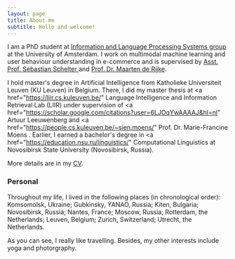 ```yaml
---
layout: page
title: About me
subtitle: Hello and welcome!
---
```


I am a PhD student at <a href="http://ilps.science.uva.nl">Information and Language Processing Systems group</a> at the University of Amsterdam. I work on multimodal machine learning and user behaviour understanding in e-commerce and is supervised by <a href="https://ssc.io/"> Asst. Prof. Sebastian Schelter </a> and <a href="https://staff.fnwi.uva.nl/m.derijke/"> Prof. Dr. Maarten de Rijke</a>.

I hold master's degree in Artificial Intelligence from Katholieke Universiteit Leuven (KU Leuven) in Belgium. There, I did my master thesis at <a href="https://liir.cs.kuleuven.be/" Language Intelligence and Information Retrieval Lab (LIIR)</a> under supervision of
<a href="https://scholar.google.com/citations?user=6LJOqYwAAAAJ&hl=nl" Artuur Leeuwenberg </a> and <a href="https://people.cs.kuleuven.be/~sien.moens/" Prof. Dr. Marie-Francine Moens </a>.
Earlier, I earned a bachelor's degree in <a href="https://education.nsu.ru/linguistics/" Computational Linguistics </a> at Novosibirsk State University (Novosibirsk, Russia).

More details are in my <a href="/pdf/cv.pdf"> CV</a>.

### Personal
Throughout my life, I lived in the following places (in chronological order): Komsomolsk, Ukraine; Gubkinsky, YANAO, Russia; Kiten, Bulgaria; Novosibirsk, Russia; Nantes, France; Moscow, Russia; Rotterdam, the Netherlands; Leuven, Belgium; Zurich, Switzerland; Utrecht, the Netherlands.

As you can see, I really like travelling. Besides, my other interests include yoga and photorgraphy.
